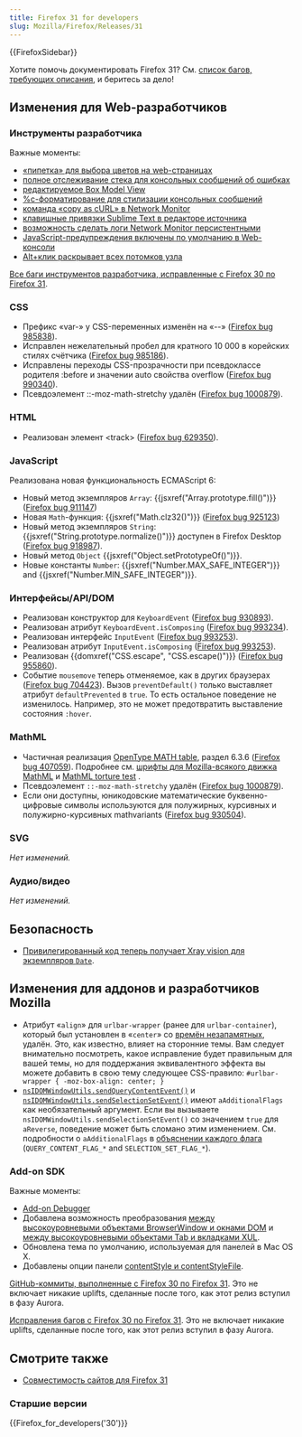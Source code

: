 ```yaml
---
title: Firefox 31 for developers
slug: Mozilla/Firefox/Releases/31
---
```


{{FirefoxSidebar}}

Хотите помочь документировать Firefox 31? См. [список багов, требующих описания](http://beta.elchi3.de/doctracker/#list=fx&version=31.0), и беритесь за дело!

## Изменения для Web-разработчиков

### Инструменты разработчика

Важные моменты:

- [«пипетка» для выбора цветов на web-страницах](https://firefox-source-docs.mozilla.org/devtools-user/eyedropper/index.html)
- [полное отслеживание стека для консольных сообщений об ошибках](https://firefox-source-docs.mozilla.org/devtools-user/web_console/index.html#error_messages)
- [редактируемое Box Model View](https://firefox-source-docs.mozilla.org/devtools-user/page_inspector/index.html#box_model_view)
- [%c-форматирование для стилизации консольных сообщений](https://firefox-source-docs.mozilla.org/devtools-user/web_console/index.html#styling_messages)
- [команда «copy as cURL» в Network Monitor](https://firefox-source-docs.mozilla.org/devtools-user/network_monitor/index.html#copy_as_curl)
- [клавишные привязки Sublime Text в редакторе источника](https://firefox-source-docs.mozilla.org/devtools-user/keyboard_shortcuts/index.html#source_editor)
- [возможность сделать логи Network Monitor персистентными](https://firefox-source-docs.mozilla.org/devtools-user/network_monitor/index.html#network_request_list)
- [JavaScript-предупреждения включены по умолчанию в Web-консоли](https://firefox-source-docs.mozilla.org/devtools-user/web_console/index.html#javascript_errors_and_warnings)
- [Alt+клик раскрывает всех потомков узла](https://firefox-source-docs.mozilla.org/devtools-user/page_inspector/index.html#html_pane_2)

[Все баги инструментов разработчика, исправленные с Firefox 30 по Firefox 31](https://bugzilla.mozilla.org/buglist.cgi?resolution=FIXED&classification=Client%20Software&chfieldto=2014-04-28&chfield=resolution&query_format=advanced&chfieldfrom=2014-03-17&chfieldvalue=FIXED&bug_status=RESOLVED&bug_status=VERIFIED&component=Developer%20Tools&component=Developer%20Tools%3A%203D%20View&component=Developer%20Tools%3A%20App%20Manager&component=Developer%20Tools%3A%20Canvas%20Debugger&component=Developer%20Tools%3A%20Console&component=Developer%20Tools%3A%20Debugger&component=Developer%20Tools%3A%20Framework&component=Developer%20Tools%3A%20Graphic%20Commandline%20and%20Toolbar&component=Developer%20Tools%3A%20Inspector&component=Developer%20Tools%3A%20Memory&component=Developer%20Tools%3A%20Netmonitor&component=Developer%20Tools%3A%20Object%20Inspector&component=Developer%20Tools%3A%20Profiler&component=Developer%20Tools%3A%20Responsive%20Mode&component=Developer%20Tools%3A%20Scratchpad&component=Developer%20Tools%3A%20Source%20Editor&component=Developer%20Tools%3A%20Style%20Editor&component=Developer%20Tools%3A%20User%20Stories&component=Developer%20Tools%3A%20WebGL%20Shader%20Editor&product=Firefox&list_id=10022921).

### CSS

- Префикс «var-» у CSS-переменных изменён на «--» ([Firefox bug 985838](https://bugzil.la/985838)).
- Исправлен нежелательный пробел для кратного 10 000 в корейских стилях счётчика ([Firefox bug 985186](https://bugzil.la/985186)).
- Исправлены переходы CSS-прозрачности при псевдоклассе родителя :before и значении auto свойства overflow ([Firefox bug 990340](https://bugzil.la/990340)).
- Псевдоэлемент ::-moz-math-stretchy удалён ([Firefox bug 1000879](https://bugzil.la/1000879)).

### HTML

- Реализован элемент \<track> ([Firefox bug 629350](https://bugzil.la/629350)).

### JavaScript

Реализована новая функциональность ECMAScript 6:

- Новый метод экземпляров `Array`: {{jsxref("Array.prototype.fill()")}} ([Firefox bug 911147](https://bugzil.la/911147))
- Новая `Math`-функция: {{jsxref("Math.clz32()")}} ([Firefox bug 925123](https://bugzil.la/925123))
- Новый метод экземпляров `String`: {{jsxref("String.prototype.normalize()")}} доступен в Firefox Desktop ([Firefox bug 918987](https://bugzil.la/918987)).
- Новый метод `Object` {{jsxref("Object.setPrototypeOf()")}}.
- Новые константы `Number`: {{jsxref("Number.MAX_SAFE_INTEGER")}} and {{jsxref("Number.MIN_SAFE_INTEGER")}}.

### Интерфейсы/API/DOM

- Реализован конструктор для `KeyboardEvent` ([Firefox bug 930893](https://bugzil.la/930893)).
- Реализован атрибут `KeyboardEvent.isComposing` ([Firefox bug 993234](https://bugzil.la/993234)).
- Реализован интерфейс `InputEvent` ([Firefox bug 993253](https://bugzil.la/993253)).
- Реализован атрибут `InputEvent.isComposing` ([Firefox bug 993253](https://bugzil.la/993253)).
- Реализован {{domxref("CSS.escape", "CSS.escape()")}} ([Firefox bug 955860](https://bugzil.la/955860)).
- Событие `mousemove` теперь отменяемое, как в других браузерах ([Firefox bug 704423](https://bugzil.la/704423)). Вызов `preventDefault()` только выставляет атрибут `defaultPrevented` в `true`. То есть остальное поведение не изменилось. Например, это не может предотвратить выставление состояния `:hover`.

### MathML

- Частичная реализация [OpenType MATH table](http://mpeg.chiariglione.org/standards/mpeg-4/open-font-format/text-isoiec-cd-14496-22-3rd-edition), раздел 6.3.6 ([Firefox bug 407059](https://bugzil.la/407059)). Подробнее см. [шрифты для Mozilla-всякого движка MathML](/ru/docs/Web/MathML/Fonts) и [MathML torture test](/ru/docs/Mozilla/MathML_Project/MathML_Torture_Test) .
- Псевдоэлемент `::-moz-math-stretchy` удалён ([Firefox bug 1000879](https://bugzil.la/1000879)).
- Если они доступны, юникодовские математические буквенно-цифровые символы используются для полужирных, курсивных и полужирно-курсивных mathvariants ([Firefox bug 930504](https://bugzil.la/930504)).

### SVG

_Нет изменений._

### Аудио/видео

_Нет изменений._

## Безопасность

- [Привилегированный код теперь получает Xray vision для экземпляров `Date`](https://firefox-source-docs.mozilla.org/dom/scriptSecurity/xray_vision.html#xrays_for_javascript_objects).

## Изменения для аддонов и разработчиков Mozilla

- Атрибут «`align`» для `urlbar-wrapper` (ранее для `urlbar-container`), который был установлен в «`center`» со [времён незапамятных](http://bonsai.mozilla.org/cvsview2.cgi?diff_mode=context&whitespace_mode=show&root=/cvsroot&subdir=mozilla/browser/base/content&command=DIFF_FRAMESET&file=browser.xul&rev2=1.10&rev1=1.9), удалён. Это, как известно, влияет на сторонние темы. Вам следует внимательно посмотреть, какое исправление будет правильным для вашей темы, но для поддержания эквивалентного эффекта вы можете добавить в свою тему следующее CSS-правило:
  `#urlbar-wrapper { -moz-box-align: center; }`
- [`nsIDOMWindowUtils.sendQueryContentEvent()`](</ru/docs/Mozilla/Tech/XPCOM/Reference/Interface/nsIDOMWindowUtils#sendQueryContentEvent()>) и [`nsIDOMWindowUtils.sendSelectionSetEvent()`](/ru/docs/Mozilla/Tech/XPCOM/Reference/Interface/nsIDOMWindowUtils#sendSelectionSetEvent%28%29) имеют `aAdditionalFlags` как необязательный аргумент. Если вы вызываете `nsIDOMWindowUtils.sendSelectionSetEvent()` со значением `true` для `aReverse`, поведение может быть сломано этим изменением. См. подробности о `aAdditionalFlags` в [объяснении каждого флага](/ru/docs/Mozilla/Tech/XPCOM/Reference/Interface/nsIDOMWindowUtils#Constants) (`QUERY_CONTENT_FLAG_*` and `SELECTION_SET_FLAG_*`).

### Add-on SDK

Важные моменты:

- [Add-on Debugger](/en-US/docs/Mozilla/Add-ons/Add-on_Debugger)
- Добавлена возможность преобразования [между высокоуровневыми объектами BrowserWindow и окнами DOM](/en-US/docs/Mozilla/Add-ons/SDK/High-Level_APIs/windows#converting_to_dom_windows) и [между высокоуровневыми объектами Tab и вкладками XUL](/en-US/docs/Mozilla/Add-ons/SDK/High-Level_APIs/tabs#converting_to_xul_tabs).
- Обновлена тема по умолчанию, используемая для панелей в Mac OS X.
- Добавлены опции панели [contentStyle и contentStyleFile](/en-US/docs/Mozilla/Add-ons/SDK/High-Level_APIs/panel#styling_panel_content).

[GitHub-коммиты, выполненные с Firefox 30 по Firefox 31](https://github.com/mozilla/addon-sdk/compare/firefox30...firefox31). Это не включает никакие uplifts, сделанные после того, как этот релиз вступил в фазу Aurora.

[Исправления багов с Firefox 30 по Firefox 31](https://bugzilla.mozilla.org/buglist.cgi?resolution=FIXED&chfieldto=2014-04-29&chfield=resolution&query_format=advanced&chfieldfrom=2014-03-18&chfieldvalue=FIXED&bug_status=RESOLVED&bug_status=VERIFIED&bug_status=CLOSED&product=Add-on%20SDK&list_id=10493962). Это не включает никакие uplifts, сделанные после того, как этот релиз вступил в фазу Aurora.

## Смотрите также

- [Совместимость сайтов для Firefox 31](/ru/docs/Mozilla/Firefox/Releases/31/Site_Compatibility)

### Старшие версии

{{Firefox_for_developers('30')}}
